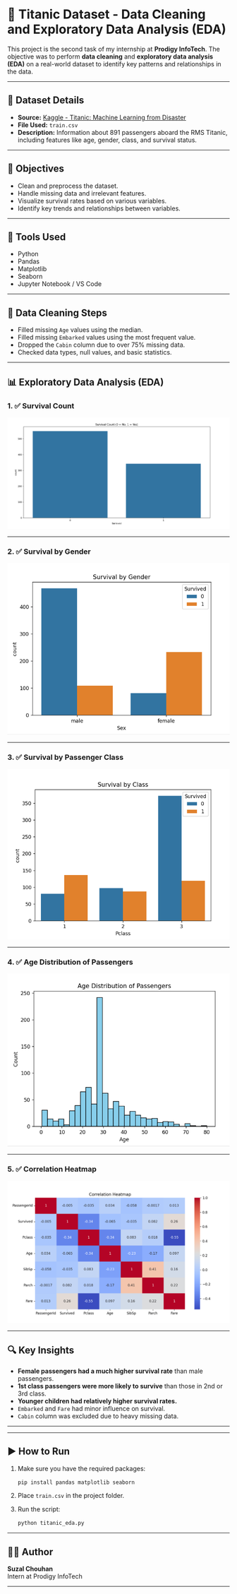 # 🚢 Titanic Dataset - Data Cleaning and Exploratory Data Analysis (EDA)

This project is the second task of my internship at **Prodigy InfoTech**. The objective was to perform **data cleaning** and **exploratory data analysis (EDA)** on a real-world dataset to identify key patterns and relationships in the data.

---

## 📁 Dataset Details

- **Source:** [Kaggle - Titanic: Machine Learning from Disaster](https://www.kaggle.com/c/titanic/data)
- **File Used:** `train.csv`
- **Description:** Information about 891 passengers aboard the RMS Titanic, including features like age, gender, class, and survival status.

---

## 🎯 Objectives

- Clean and preprocess the dataset.
- Handle missing data and irrelevant features.
- Visualize survival rates based on various variables.
- Identify key trends and relationships between variables.

---

## 🧰 Tools Used

- Python
- Pandas
- Matplotlib
- Seaborn
- Jupyter Notebook / VS Code

---

## 🔧 Data Cleaning Steps

- Filled missing `Age` values using the median.
- Filled missing `Embarked` values using the most frequent value.
- Dropped the `Cabin` column due to over 75% missing data.
- Checked data types, null values, and basic statistics.

---

## 📊 Exploratory Data Analysis (EDA)

### 1. ✅ Survival Count

![Chart 1](chart1.png)

---

### 2. ✅ Survival by Gender

![Chart 2](chart2.png)

---

### 3. ✅ Survival by Passenger Class

![Chart 3](chart3.png)

---

### 4. ✅ Age Distribution of Passengers

![Chart 4](chart4.png)

---

### 5. ✅ Correlation Heatmap

![Chart 5](chart5.png)

---

## 🔍 Key Insights

- **Female passengers had a much higher survival rate** than male passengers.
- **1st class passengers were more likely to survive** than those in 2nd or 3rd class.
- **Younger children had relatively higher survival rates.**
- `Embarked` and `Fare` had minor influence on survival.
- `Cabin` column was excluded due to heavy missing data.

---


---

## ▶️ How to Run

1. Make sure you have the required packages:
    ```bash
    pip install pandas matplotlib seaborn
    ```

2. Place `train.csv` in the project folder.

3. Run the script:
    ```bash
    python titanic_eda.py
    ```

---

## 🙋‍♂️ Author

**Suzal Chouhan**  
Intern at Prodigy InfoTech

---

